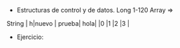 * Estructuras de control y de datos.
Long 1-120
Array => 

String
| h|nuevo | prueba| hola|
|0 |1     |2      |3    |
* Ejercicio: